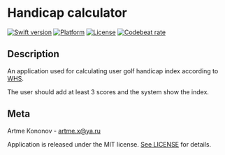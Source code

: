 # Handicap calculator

[![Swift version][swift-image]][swift-url]
[![Platform][platform-image]][platform-url]
[![License][license-image]][license-url]
[![Codebeat rate][codebeat-image]][codebeat-url]

## Description

An application used for calculating user golf handicap index according to [WHS](https://wpga.org/hdp/whs/Rules%20of%20Handicapping_USGA_Final.pdf).

The user should add at least 3 scores and the system show the index.

## Meta

Artme Kononov - artme.x@ya.ru

Application is released under the MIT license. [See LICENSE](https://github.com/artme-dev/VK-Feed/blob/main/LICENSE.txt) for details.


[swift-image]: https://img.shields.io/badge/swift-5-blueviolet.svg
[swift-url]: https://swift.org/
[codebeat-image]: https://codebeat.co/badges/b2233f28-9c26-4890-b808-4f97e78704d4
[codebeat-url]: https://codebeat.co/projects/github-com-artme-dev-handicap-main
[platform-image]: https://img.shields.io/cocoapods/p/ios
[platform-url]: https://developer.apple.com/swift/
[license-image]: https://img.shields.io/badge/License-MIT-yellow.svg
[license-url]: https://opensource.org/licenses/MIT
